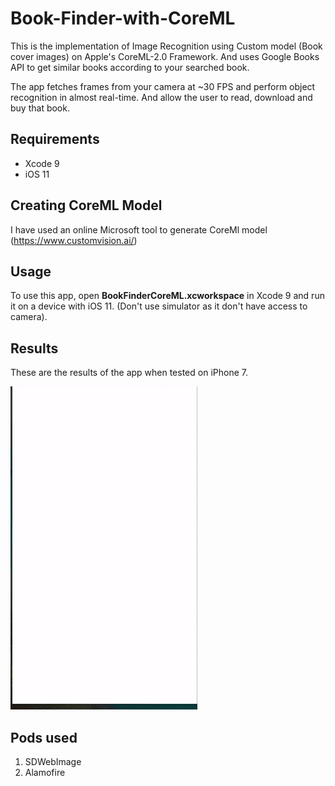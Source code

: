 # Book-Finder-with-CoreML

This is the implementation of Image Recognition using Custom model (Book cover images) on Apple's CoreML-2.0 Framework. And uses Google Books API to get similar books according to your searched book.

The app fetches frames from your camera at ~30 FPS and perform object recognition in almost real-time. And allow the user to read, download and buy that book.

## Requirements

- Xcode 9
- iOS 11

## Creating CoreML Model

I have used an online Microsoft tool to generate CoreMl model (https://www.customvision.ai/)

## Usage

To use this app, open **BookFinderCoreML.xcworkspace** in Xcode 9 and run it on a device with iOS 11. (Don't use simulator as it don't have access to camera).

## Results

These are the results of the app when tested on iPhone 7. 

![image of scene with Book recognition](demo.gif)

## Pods used 

1. SDWebImage
2. Alamofire
